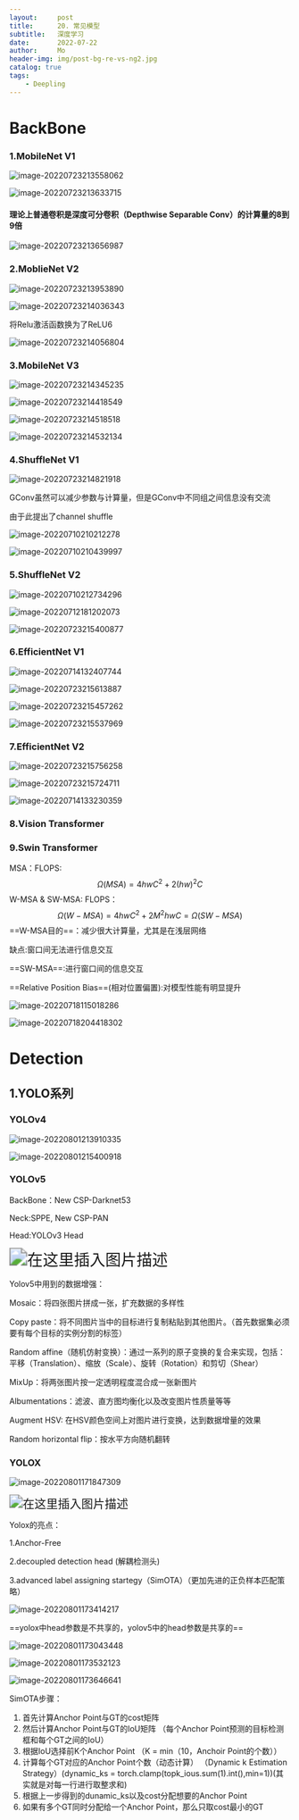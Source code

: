 ```yaml
---
layout:     post
title:      20. 常见模型
subtitle:   深度学习
date:       2022-07-22
author:     Mo
header-img: img/post-bg-re-vs-ng2.jpg
catalog: true
tags:
    - Deepling 
---
```


# BackBone

### 1.MobileNet V1

![image-20220723213558062](https://s2.loli.net/2022/07/23/SKIAwHTBbCsYn9j.png)

![image-20220723213633715](https://s2.loli.net/2022/07/23/R81u4TfWdj3hI5U.png)



#### 理论上普通卷积是深度可分卷积（Depthwise Separable Conv）的计算量的8到9倍

![image-20220723213656987](https://s2.loli.net/2022/07/23/tjIi49sSPlKFOWv.png)







### 2.MoblieNet V2

![image-20220723213953890](https://s2.loli.net/2022/07/23/Ku4saPyI3QlO5hS.png)



![image-20220723214036343](https://s2.loli.net/2022/07/23/PAnY4zC5ruj3i9e.png)



将Relu激活函数换为了ReLU6

![image-20220723214056804](https://s2.loli.net/2022/07/23/RU9LAPT5banwQHZ.png)





### 3.MobileNet V3

![image-20220723214345235](https://s2.loli.net/2022/07/23/2DkOQdEc1Czejox.png)

![image-20220723214418549](https://s2.loli.net/2022/07/23/VfrHRCpv4cU18Dj.png)

![image-20220723214518518](https://s2.loli.net/2022/07/23/8jNoFxCKOp7152G.png)

![image-20220723214532134](https://s2.loli.net/2022/07/23/YgVbRr6AkWJK895.png)



### 4.ShuffleNet V1

![image-20220723214821918](C:/Users/Mo/AppData/Roaming/Typora/typora-user-images/image-20220723214821918.png)

GConv虽然可以减少参数与计算量，但是GConv中不同组之间信息没有交流

由于此提出了channel shuffle

![image-20220710210212278](https://s2.loli.net/2022/07/10/jJCWgXU1Fu3yw8i.png)

![image-20220710210439997](https://s2.loli.net/2022/07/10/FQD8UnRxEwqHeXf.png)





### 5.ShuffleNet V2

![image-20220710212734296](https://s2.loli.net/2022/07/10/ibnvC5fKEpLdhDa.png)







![image-20220712181202073](https://s2.loli.net/2022/07/12/m7ub1hdOiFIGTg4.png)

![image-20220723215400877](https://s2.loli.net/2022/07/23/b6qNkpPVDS2O9tz.png)







### 6.EfficientNet V1

![image-20220714132407744](https://s2.loli.net/2022/07/14/GLzlmYv1KXyeUZF.png)

![image-20220723215613887](https://s2.loli.net/2022/07/23/ubSPMNv2JqrKwtc.png)

![image-20220723215457262](https://s2.loli.net/2022/07/23/2VDfm61MdO9T7gn.png)

![image-20220723215537969](https://s2.loli.net/2022/07/23/f3Vgju4yGASWZcs.png)







### 7.EfficientNet V2

![image-20220723215756258](https://s2.loli.net/2022/07/23/kJHKhGVEgR8Znt1.png)

![image-20220723215724711](https://s2.loli.net/2022/07/23/tQGrajWfUEZXvyL.png)

![image-20220714133230359](https://s2.loli.net/2022/07/14/cNHBurXnpQofigq.png)

 



### 8.Vision Transformer





### 9.Swin Transformer

MSA：FLOPS:
$$
\Omega(M S A)=4 h w C^{2}+2(h w)^{2} C
$$
W-MSA & SW-MSA: FLOPS：
$$
\Omega(W-M S A)=4 h w C^{2}+2 M^{2} h w C=\Omega(S W-M S A)
$$
==W-MSA目的==：减少很大计算量，尤其是在浅层网络

缺点:窗口间无法进行信息交互



==SW-MSA==:进行窗口间的信息交互



==Relative Position Bias==(相对位置偏置):对模型性能有明显提升



![image-20220718115018286](C:/Users/Mo/AppData/Roaming/Typora/typora-user-images/image-20220718115018286.png)

![image-20220718204418302](https://s2.loli.net/2022/07/18/AkmCUuVQeNdgxTq.png)



# Detection

## 1.YOLO系列

### YOLOv4

![image-20220801213910335](https://s2.loli.net/2022/08/01/B5dqKP8XthrNU6W.png)

![image-20220801215400918](https://s2.loli.net/2022/08/01/B67vIDiL3A4lHsw.png) 





### YOLOv5

BackBone：New CSP-Darknet53

Neck:SPPE, New CSP-PAN

Head:YOLOv3 Head

<img src="https://s2.loli.net/2022/08/01/UZhTzpyRtxCFuPw.png" alt="在这里插入图片描述" style="zoom: 200%;" />

Yolov5中用到的数据增强：

Mosaic：将四张图片拼成一张，扩充数据的多样性

Copy paste：将不同图片当中的目标进行复制粘贴到其他图片。（首先数据集必须要有每个目标的实例分割的标签）

Random affine（随机仿射变换）：通过一系列的原子变换的复合来实现，包括：平移（Translation）、缩放（Scale）、旋转（Rotation）和剪切（Shear）

MixUp：将两张图片按一定透明程度混合成一张新图片

Albumentations：滤波、直方图均衡化以及改变图片性质量等等

Augment HSV: 在HSV颜色空间上对图片进行变换，达到数据增量的效果

Random horizontal flip：按水平方向随机翻转





### YOLOX



![image-20220801171847309](https://s2.loli.net/2022/08/01/7w4G2CZDcylWYid.png)



<img src="https://img-blog.csdnimg.cn/08010b4889d5439c9721276e05e5f342.png" alt="在这里插入图片描述" style="zoom: 150%;" />

Yolox的亮点：

1.Anchor-Free

2.decoupled detection head (解耦检测头)

3.advanced label assigning startegy（SimOTA）（更加先进的正负样本匹配策略）



![image-20220801173414217](https://s2.loli.net/2022/08/01/sYZDf98LUgheKFQ.png)



==yolox中head参数是不共享的，yolov5中的head参数是共享的==

![image-20220801173043448](https://s2.loli.net/2022/08/01/gQXSHTb2iBNzmdA.png) 

 ![image-20220801173532123](https://s2.loli.net/2022/08/01/8fn39HgMsDSCpyB.png)

![image-20220801173646641](https://s2.loli.net/2022/08/01/5bUdRyZ8EKHzqo2.png)

SimOTA步骤：

1. 首先计算Anchor Point与GT的cost矩阵
2. 然后计算Anchor Point与GT的IoU矩阵  （每个Anchor Point预测的目标检测框和每个GT之间的IoU）
3. 根据IoU选择前K个Anchor Point （K = min（10，Anchoir Point的个数））
4. 计算每个GT对应的Anchor Point个数（动态计算） （Dynamic k Estimation Strategy）(dynamic_ks = torch.clamp(topk_ious.sum(1).int(),min=1))(其实就是对每一行进行取整求和)
5. 根据上一步得到的dunamic_ks以及cost分配想要的Anchor Point
6. 如果有多个GT同时分配给一个Anchor Point，那么只取cost最小的GT
